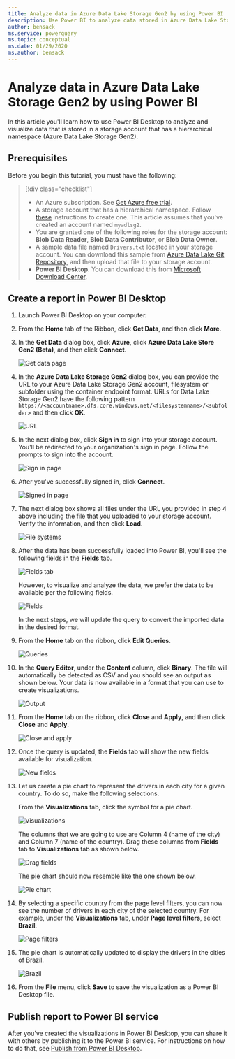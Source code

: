 ```yaml
---
title: Analyze data in Azure Data Lake Storage Gen2 by using Power BI | Microsoft Docs
description: Use Power BI to analyze data stored in Azure Data Lake Storage Gen2
author: bensack
ms.service: powerquery
ms.topic: conceptual
ms.date: 01/29/2020
ms.author: bensack
---
```


# Analyze data in Azure Data Lake Storage Gen2 by using Power BI

In this article you'll learn how to use Power BI Desktop to analyze and visualize data that is stored in a storage account that has a hierarchical namespace (Azure Data Lake Storage Gen2).

## Prerequisites

Before you begin this tutorial, you must have the following:

> [!div class="checklist"]
> * An Azure subscription. See [Get Azure free trial](https://azure.microsoft.com/pricing/free-trial/).
> * A storage account that has a hierarchical namespace. Follow [these](https://docs.microsoft.com/azure/storage/common/storage-account-create) instructions to create one.
> This article assumes that you've created an account named `myadlsg2`.
> * You are granted one of the following roles for the storage account: **Blob Data Reader**, **Blob Data Contributor**, or **Blob Data Owner**.
> * A sample data file named `Drivers.txt` located in your storage account.
> You can download this sample from [Azure Data Lake Git Repository](https://github.com/Azure/usql/tree/master/Examples/Samples/Data/AmbulanceData/Drivers.txt), and then upload that file to your storage account.
> * **Power BI Desktop**. You can download this from [Microsoft Download Center](https://www.microsoft.com/download/details.aspx?id=45331).

## Create a report in Power BI Desktop

1. Launch Power BI Desktop on your computer.
2. From the **Home** tab of the Ribbon, click **Get Data**, and then click **More**.
3. In the **Get Data** dialog box, click **Azure**, click **Azure Data Lake Store Gen2 (Beta)**, and then click **Connect**.

    ![Get data page](media/DataLakeStorage/get-data-page.png)

4. In the **Azure Data Lake Storage Gen2** dialog box, you can provide the URL to your Azure Data Lake Storage Gen2 account, filesystem or subfolder using the container endpoint format. URLs for Data Lake Storage Gen2 have the following pattern  `https://<accountname>.dfs.core.windows.net/<filesystemname>/<subfolder>` and then click **OK**.

    ![URL](media/DataLakeStorage/adls-url.png)

5. In the next dialog box, click **Sign in** to sign into your storage account. You'll be redirected to your organization's sign in page. Follow the prompts to sign into the account.

    ![Sign in page](media/DataLakeStorage/sign-in.png)

6. After you've successfully signed in, click **Connect**.

    ![Signed in page](media/DataLakeStorage/signed-in.png)

7. The next dialog box shows all files under the URL you provided in step 4 above including the file that you uploaded to your storage account. Verify the information, and then click **Load**.

    ![File systems](media/DataLakeStorage/file-systems.png)

8. After the data has been successfully loaded into Power BI, you'll see the following fields in the **Fields** tab.

    ![Fields tab](media/DataLakeStorage/fields.png)

    However, to visualize and analyze the data, we prefer the data to be available per the following fields.

    ![Fields](media/DataLakeStorage/preferred-fields.png)

    In the next steps, we will update the query to convert the imported data in the desired format.

9. From the **Home** tab on the ribbon, click **Edit Queries**.

    ![Queries](media/DataLakeStorage/queries.png)

10. In the **Query Editor**, under the **Content** column, click **Binary**. The file will automatically be detected as CSV and you should see an output as shown below. Your data is now available in a format that you can use to create visualizations.

    ![Output](media/DataLakeStorage/binary.png)

11. From the **Home** tab on the ribbon, click **Close** and **Apply**, and then click **Close** and **Apply**.

    ![Close and apply](media/DataLakeStorage/close-apply.png)

12. Once the query is updated, the **Fields** tab will show the new fields available for visualization.

    ![New fields](media/DataLakeStorage/new-fields.png)

13. Let us create a pie chart to represent the drivers in each city for a given country. To do so, make the following selections.

    From the **Visualizations** tab, click the symbol for a pie chart.

    ![Visualizations](media/DataLakeStorage/visualizations.png)

    The columns that we are going to use are Column 4 (name of the city) and Column 7 (name of the country). Drag these columns from **Fields** tab to **Visualizations** tab as shown below.

    ![Drag fields](media/DataLakeStorage/visualizations-drag-fields.png)

    The pie chart should now resemble like the one shown below.

    ![Pie chart](media/DataLakeStorage/pie-chart.png)

14. By selecting a specific country from the page level filters, you can now see the number of drivers in each city of the selected country. For example, under the **Visualizations** tab, under **Page level filters**, select **Brazil**.

    ![Page filters](media/DataLakeStorage/page-filters.png)

15. The pie chart is automatically updated to display the drivers in the cities of Brazil.

    ![Brazil](media/DataLakeStorage/pie-chart-updated.png)

16. From the **File** menu, click **Save** to save the visualization as a Power BI Desktop file.

## Publish report to Power BI service

After you've created the visualizations in Power BI Desktop, you can share it with others by publishing it to the Power BI service. For instructions on how to do that, see [Publish from Power BI Desktop](https://powerbi.microsoft.com/documentation/powerbi-desktop-upload-desktop-files/).
